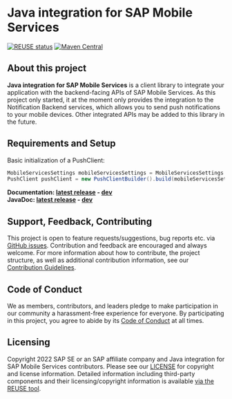 # Java integration for SAP Mobile Services

[![REUSE status](https://api.reuse.software/badge/github.com/SAP/java-integration-for-sap-mobile-services)](https://api.reuse.software/info/github.com/SAP/java-integration-for-sap-mobile-services)
[![Maven Central](https://img.shields.io/maven-central/v/com.sap.cloud.platform.mobile.services/java-integration?color=green)](https://central.sonatype.com/artifact/com.sap.cloud.platform.mobile.services/java-integration/0.1.0/versions)

## About this project

**Java integration for SAP Mobile Services** is a client library to integrate your application with the backend-facing APIs of SAP Mobile Services. As this project only started, it at the moment only provides the integration to the Notification Backend services, which allows you to send push notifications to your mobile devices. Other integrated APIs may be added to this library in the future.

## Requirements and Setup

<!--
The Java integration for SAP Mobile Services can simply be included as a Maven dependency:

```xml
<dependency>
    <groupId>//ENTER GROUP ID//</groupId>
    <artifactId>//ENTER ARTIFACT ID//</artifactId>
    <version>//ENTER LATEST BUILD VERSION//</version>
</dependency>
```
-->

Basic initialization of a PushClient:

```java
MobileServicesSettings mobileServicesSettings = MobileServicesSettings.fromResource("mobileservices.json");
PushClient pushClient = new PushClientBuilder().build(mobileServicesSettings);
```

**Documentation: [latest release](https://sap.github.io/java-integration-for-sap-mobile-services/current) - [dev](https://sap.github.io/java-integration-for-sap-mobile-services/main)**  
**JavaDoc: [latest release](https://sap.github.io/java-integration-for-sap-mobile-services/current/javadoc) - [dev](https://sap.github.io/java-integration-for-sap-mobile-services/main/javadoc)**

## Support, Feedback, Contributing

This project is open to feature requests/suggestions, bug reports etc. via [GitHub issues](https://github.com/SAP/java-integration-for-sap-mobile-services/issues). Contribution and feedback are encouraged and always welcome. For more information about how to contribute, the project structure, as well as additional contribution information, see our [Contribution Guidelines](CONTRIBUTING.md).

## Code of Conduct

We as members, contributors, and leaders pledge to make participation in our community a harassment-free experience for everyone. By participating in this project, you agree to abide by its [Code of Conduct](CODE_OF_CONDUCT.md) at all times.

## Licensing

Copyright 2022 SAP SE or an SAP affiliate company and Java integration for SAP Mobile Services contributors. Please see our [LICENSE](LICENSE) for copyright and license information. Detailed information including third-party components and their licensing/copyright information is available [via the REUSE tool](https://api.reuse.software/info/github.com/SAP/java-integration-for-sap-mobile-services).
